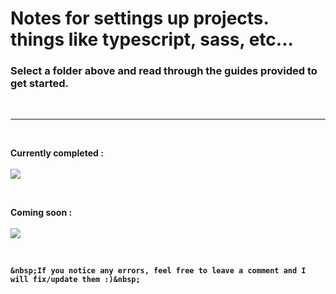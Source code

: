 # **Notes for settings up projects. things like typescript, sass, etc...**

### Select a folder above and read through the guides provided to get started.

<br>

---

<br>

**Currently completed :**
<br>
<br>
<img src="https://img.shields.io/badge/sass%20-%231572B6.svg?&style=for-the-badge&logo=sass3&color=C76494"/>

<br>

**Coming soon :**
<br>
<br>
<img src="https://img.shields.io/badge/typescript%20-%230769AD.svg?&style=for-the-badge&logo=typescript&logoColor=3178C6&color=000"/>

<br>

**`&nbsp;If you notice any errors, feel free to leave a comment and I will fix/update them :)&nbsp;`**

<!-- unicode for a space : &nbsp; -->